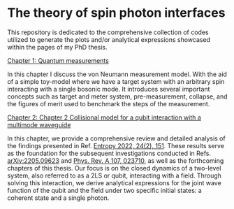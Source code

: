 # The theory of spin photon interfaces

This repository is dedicated to the comprehensive collection of codes utilized to generate the plots and/or analytical expressions showcased within the pages of my PhD thesis.


[Chapter 1: Quantum measurements](Chapter1)

In this chapter I discuss the von Neumann measurement model. With the aid of a simple toy-model where we have a target system with an arbitrary spin interacting with a single bosonic mode. It introduces several important concepts such as target and meter system, pre-measurement, collapse, and the figures of merit used to benchmark the steps of the measurement.

[Chapter 2: Chapter 2 Collisional model for a qubit interaction with a multimode waveguide](Chapter2)

In this chapter, we provide a comprehensive review and detailed analysis of the findings presented in Ref. [Entropy 2022, 24(2), 151](https://www.mdpi.com/1099-4300/24/2/151). These results serve as the foundation for the subsequent investigations conducted in Refs. [arXiv:2205.09623](https://arxiv.org/abs/2205.09623) and [Phys. Rev. A 107, 023710](https://journals.aps.org/pra/abstract/10.1103/PhysRevA.107.023710), as well as the forthcoming chapters of this thesis. Our focus is on the closed dynamics of a two-level system, also referred to as a 2LS or qubit, interacting with a field. Through solving this interaction, we derive analytical expressions for the joint wave function of the qubit and the field under two specific initial states: a coherent state and a single photon.

